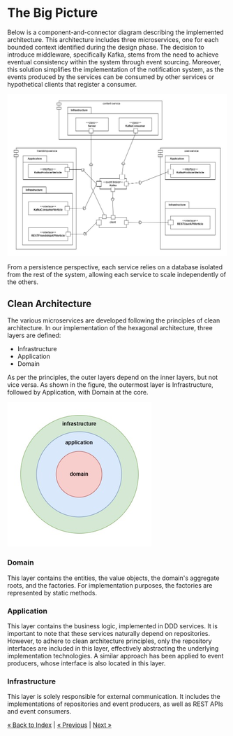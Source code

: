 # The Big Picture
Below is a component-and-connector diagram describing the implemented architecture.
This architecture includes three microservices, one for each bounded context identified during the design phase.
The decision to introduce middleware, specifically Kafka, 
stems from the need to achieve eventual consistency within the system through event sourcing. 
Moreover, this solution simplifies the implementation of the notification system,
as the events produced by the services can be consumed by other services or 
hypothetical clients that register a consumer.

![Components And Connectors](./img/ComponentsAndConnectors.jpg)

From a persistence perspective, each service relies on a database isolated from the rest of the system, 
allowing each service to scale independently of the others.

## Clean Architecture

The various microservices are developed following the principles of clean architecture. In our implementation of the hexagonal architecture, three layers are defined:

- Infrastructure
- Application
- Domain

As per the principles, the outer layers depend on the inner layers, but not vice versa.
As shown in the figure, the outermost layer is Infrastructure, followed by Application, with Domain at the core.

![3 Layered Architecture](./img/Architettura3Layer.jpg)

### Domain
This layer contains the entities, the value objects, the domain's aggregate roots, and the factories. For implementation purposes,
the factories are represented by static methods.

### Application
This layer contains the business logic, implemented in DDD services. It is important to note that these services naturally 
depend on repositories. However, to adhere to clean architecture principles, only the repository interfaces 
are included in this layer, effectively abstracting the underlying implementation technologies. 
A similar approach has been applied to event producers, whose interface is also located in this layer.

### Infrastructure
This layer is solely responsible for external communication.
It includes the implementations of repositories and event producers, as well as REST APIs and event consumers.

[« Back to Index](../docs.md) | [« Previous](./ddd.md) | [Next »](./testing.md)
